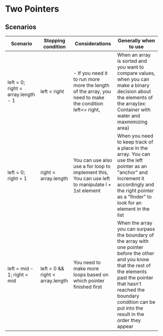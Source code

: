 # Two Pointers

## Scenarios
Scenario | Stopping condition | Considerations | Generally when to use
---------|----------|---------|--------------------------
 left = 0; right = array.length - 1 | left < right | - If you need it to run more more the length of the array, you need to make the condition left<= right, | When an array is sorted and you want to compare values, when you can make a binary decision about the elements of the array(ex: Container with water and maxmimizing area)
 left = 0; right = 1 | right < array.length | You can use also use a for loop to implement this, You can use left to manipulate l + 1st element | When you need to keep track of a place in the array. You can use the left pointer as an "anchor" and increment it accordingly and the right pointer as a "finder" to look for an element in the list
 left = mid - 1; right = mid | left > 0 && right < array.length | You need to make more loops based on which pointer finished first | When the array you can surpass the boundary of the array with one pointer before the other and you know that the rest of the elements past the pointer that hasn't reached the boundary condition can be put into the result in the order they appear
